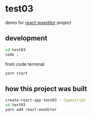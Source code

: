 # test03

demo for [react-wseditor](https://github.com/devel0/react-wseditor) project

## development

```sh
cd test03
code .
```

from code terminal

```sh
yarn start
```

## how this project was built

```sh
create-react-app test03 --typescript
cd test03
yarn add react-wseditor
```
